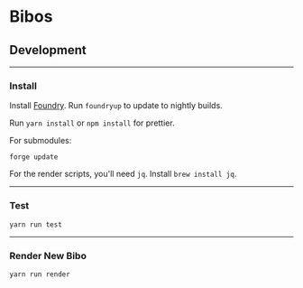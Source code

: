 # Bibos

## Development

---

### Install

Install [Foundry](https://github.com/gakonst/foundry/).
Run `foundryup` to update to nightly builds.

Run `yarn install` or `npm install` for prettier.

For submodules:

```[bash]
forge update
```

For the render scripts, you'll need `jq`. Install `brew install jq`.

---

### Test

```[bash]
yarn run test
```

---

### Render New Bibo

```[bash]
yarn run render
```
